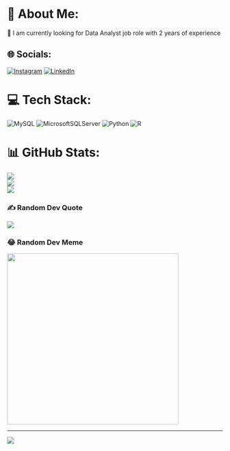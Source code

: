 # 💫 About Me:
🔭 I am currently looking for Data Analyst job role with 2 years of experience


## 🌐 Socials:
[![Instagram](https://img.shields.io/badge/Instagram-%23E4405F.svg?logo=Instagram&logoColor=white)](https://instagram.com/tusharbartakke) [![LinkedIn](https://img.shields.io/badge/LinkedIn-%230077B5.svg?logo=linkedin&logoColor=white)]([https://linkedin.com/in/Tushar-Bartakke](https://www.linkedin.com/in/tushar-bartakke-b8abb7202/?originalSubdomain=in)](https://www.linkedin.com/in/tushar-bartakke-b8abb7202/?original_referer=https%3A%2F%2Fwww%2Egoogle%2Ecom%2F&originalSubdomain=in))

# 💻 Tech Stack:
![MySQL](https://img.shields.io/badge/mysql-%2300000f.svg?style=for-the-badge&logo=mysql&logoColor=white) ![MicrosoftSQLServer](https://img.shields.io/badge/Microsoft%20SQL%20Server-CC2927?style=for-the-badge&logo=microsoft%20sql%20server&logoColor=white) ![Python](https://img.shields.io/badge/python-3670A0?style=for-the-badge&logo=python&logoColor=ffdd54) ![R](https://img.shields.io/badge/r-%23276DC3.svg?style=for-the-badge&logo=r&logoColor=white)
# 📊 GitHub Stats:
![](https://github-readme-stats.vercel.app/api?username=tusharbartakke&theme=dark&hide_border=false&include_all_commits=false&count_private=false)<br/>
![](https://github-readme-streak-stats.herokuapp.com/?user=tusharbartakke&theme=dark&hide_border=false)<br/>
![](https://github-readme-stats.vercel.app/api/top-langs/?username=tusharbartakke&theme=dark&hide_border=false&include_all_commits=false&count_private=false&layout=compact)

### ✍️ Random Dev Quote
![](https://quotes-github-readme.vercel.app/api?type=horizontal&theme=radical)


### 😂 Random Dev Meme
<img src='https://randommeme-five.vercel.app/' style="height: 400px;"/>

---
[![](https://visitcount.itsvg.in/api?id=tusharbartakke&icon=0&color=0)](https://visitcount.itsvg.in)

<!-- Proudly created with GPRM ( https://gprm.itsvg.in ) -->
